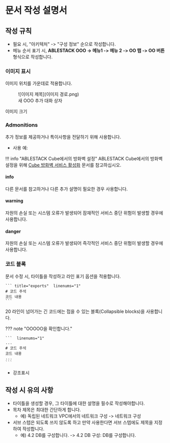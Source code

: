 # 문서 작성 설명서

## 작성 규칙

- 필요 시, "아키텍처" -> "구성 정보" 순으로 작성합니다.
- 메뉴 순서 표기 시, **ABLESTACK OOO -> 메뉴1 -> 메뉴 2 -> OO 탭 -> OO 버튼** 형식으로 작성합니다.


### 이미지 표시
이미지 위치를 가운데로 적용합니다.

<figure markdown>
![이미지 제목](이미지 경로.png)
<figcaption>새 OOO 추가 대화 상자</figcaption>
</figure markdown>

이미지 크기


### Admonitions
추가 정보를 제공하거나 특이사항을 전달하기 위해 사용합니다.

- 사용 예:

!!! info "ABLESTACK Cube에서의 방화벽 설정"
    ABLESTACK Cube에서의 방화벽 설정을 위해 [Cube 방화벽 서비스 활성화](../../../../administration/cube/networking-guide#_27) 문서를 참고하십시오.

#### info
다른 문서를 참고하거나 다른 추가 설명이 필요한 경우 사용합니다.

#### warning
자원의 손실 또는 시스템 오류가 발생되어 잠재적인 서비스 중단 위험이 발생할 경우에 사용합니다.

#### danger
자원의 손실 또는 시스템 오류가 발생되어 즉각적인 서비스 중단 위험이 발생할 경우에 사용합니다.


### 코드 블록
문서 수정 시, 타이틀을 작성하고 라인 표기 옵션을 적용합니다.

    ``` title="exports"  linenums="1"
    # 코드 주석
    코드 내용 
    ```

20 라인이 넘어가는 긴 코드에는 접을 수 있는 블록(Collapsible blocks)을 사용합니다.

??? note "OOOOO을 확인합니다."

    ```  linenums="1"
    ...
    # 코드 주석
    코드 내용 
    ...
    ```

- 강조표시


## 작성 시 유의 사항

- 타이틀을 생성할 경우, 그 타이틀에 대한 설명을 필수로 작성해야합니다.
- 목차 제목은 최대한 간단하게 합니다. 
    - 예) 독립된 네트워크 VPC에서의 네트워크 구성 -> 네트워크 구성
- 서브 스텝은 되도록 쓰지 않도록 하고 만약 사용한다면 서브 스텝에도 제목을 지정하여 작성합니다.
    - 예) 4.2 DB를 구성합니다. -> 4.2 DB 구성: DB를 구성합니다.
